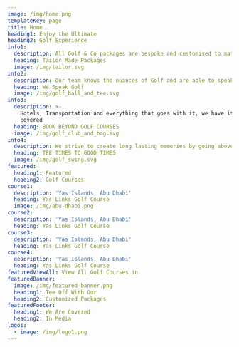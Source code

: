 ```yaml
---
image: /img/home.png
templateKey: page
title: Home
heading1: Enjoy the Ultimate
heading2: Golf Experience
info1:
  description: All Golf & Co packages are bespoke and customised to match your requirements
  heading: Tailor Made Packages
  image: /img/tailor.svg
info2:
  description: Our team knows the nuances of Golf and are able to speak your language
  heading: We Speak Golf
  image: /img/golf_ball_and_tee.svg
info3:
  description: >-
    Hotels, Transportation and everything that goes with it, we have it all
    covered
  heading: BOOK BEYOND GOLF COURSES
  image: /img/golf_club_and_bag.svg
info4:
  description: We strive to create long lasting memories by going above & beyond
  heading: TEE TIMES TO GOOD TIMES
  image: /img/golf_swing.svg
featured:
  heading1: Featured
  heading2: Golf Courses
course1:
  description: 'Yas Islands, Abu Dhabi'
  heading: Yas Links Golf Course
  image: /img/abu-dhabi.png
course2:
  description: 'Yas Islands, Abu Dhabi'
  heading: Yas Links Golf Course
course3:
  description: 'Yas Islands, Abu Dhabi'
  heading: Yas Links Golf Course
course4:
  description: 'Yas Islands, Abu Dhabi'
  heading: Yas Links Golf Course
featuredViewAll: View All Golf Courses in
featuredBanner:
  image: /img/featured-banner.png
  heading1: Tee Off With Our
  heading2: Customized Packages
featuredFooter:
  heading1: We Are Covered
  heading2: In Media
logos:
  - image: /img/logo1.png
---
```


